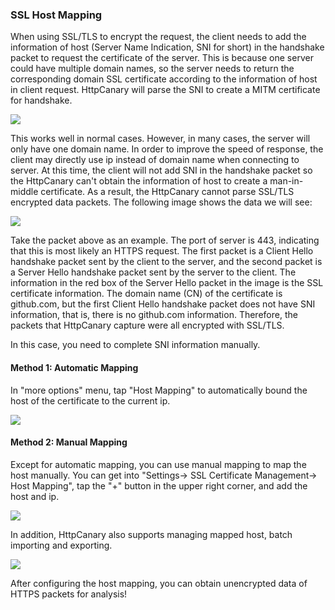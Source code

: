 ### SSL Host Mapping

When using SSL/TLS to encrypt the request, the client needs to add the information of host (Server Name Indication, SNI for short) in the handshake packet to request the certificate of the server. This is because one server could have multiple domain names, so the server needs to return the corresponding domain SSL certificate according to the information of host in client request. HttpCanary will parse the SNI to create a MITM certificate for handshake.

![](/assets/ssl_sni.png)

This works well in normal cases. However, in many cases, the server will only have one domain name. In order to improve the speed of response, the client may directly use ip instead of domain name when connecting to server. At this time, the client will not add SNI in the handshake packet so the HttpCanary can't obtain the information of host to create a man-in-middle certificate. As a result, the HttpCanary cannot parse SSL/TLS encrypted data packets. The following image shows the data we will see:

![](/assets/ssl_host_mapping1.png)

Take the packet above as an example. The port of server is 443, indicating that this is most likely an HTTPS request. The first packet is a Client Hello handshake packet sent by the client to the server, and the second packet is a Server Hello handshake packet sent by the server to the client. The information in the red box of the Server Hello packet in the image is the SSL certificate information. The domain name (CN) of the certificate is github.com, but the first Client Hello handshake packet does not have SNI information, that is, there is no github.com information. Therefore, the packets that HttpCanary capture were all encrypted with SSL/TLS.

In this case, you need to complete SNI information manually.

#### Method 1: Automatic Mapping

In "more options" menu, tap "Host Mapping" to automatically bound the host of the certificate to the current ip.

![](/assets/ssl_host_mapping2.png)

#### Method 2: Manual Mapping

Except for automatic mapping, you can use manual mapping to map the host manually. You can get into "Settings-> SSL Certificate Management-> Host Mapping", tap the "+" button in the upper right corner, and add the host and ip.

![](/assets/ssl_host_mapping3.png)

In addition, HttpCanary also supports managing mapped host, batch importing and exporting.

![](/assets/ssl_host_mapping4.png)

After configuring the host mapping, you can obtain unencrypted data of HTTPS packets for analysis!



